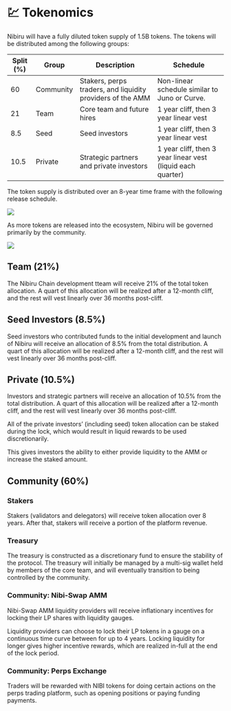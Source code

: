 # 💹 Tokenomics


Nibiru will have a fully diluted token supply of 1.5B tokens. The tokens will be distributed among the following groups:

| Split (%) | Group                   | Description                                                                 | Schedule                                                    |
| --------- | ----------------------- | --------------------------------------------------------------------------- | ----------------------------------------------------------- |
| 60        | Community               | Stakers, perps traders, and liquidity providers of the AMM | Non-linear schedule similar to Juno or Curve.               |
| 21        | Team                    | Core team and future hires                                                  | 1 year cliff, then 3 year linear vest                       |
| 8.5       | Seed                    | Seed investors                                                              | 1 year cliff, then 3 year linear vest                       |
| 10.5      | Private                 | Strategic partners and private investors                                    | 1 year cliff, then 3 year linear vest (liquid each quarter) |

The token supply is distributed over an 8-year time frame with the following release schedule.

![](../img/token\_release\_area.svg) 

As more tokens are released into the ecosystem, Nibiru will be governed primarily by the community.

![](../img/final\_token\_supply.svg) 

## Team (21%)

The Nibiru Chain development tteam will receive 21% of the total token allocation. A quart of this allocation will be realized after a 12-month cliff, and the rest will vest linearly over 36 months post-cliff.

## Seed Investors (8.5%)

Seed investors who contributed funds to the initial development and launch of Nibiru will receive an allocation of 8.5% from the total distribution. A quart of this allocation will be realized after a 12-month cliff, and the rest will vest linearly over 36 months post-cliff. 

## Private (10.5%)

Investors and strategic partners will receive an allocation of 10.5% from the total distribution. A quart of this allocation will be realized after a 12-month cliff, and the rest will vest linearly over 36 months post-cliff.

All of the private investors’ (including seed) token allocation can be staked during the lock, which would result in liquid rewards to be used discretionarily.

This gives investors the ability to either provide liquidity to the AMM or increase the staked amount.

## Community (60%)

### Stakers

Stakers (validators and delegators) will receive token allocation over 8 years. After that, stakers will receive a portion of the platform revenue.

### Treasury

The treasury is constructed as a discretionary fund to ensure the stability of the protocol. The treasury will initially be managed by a multi-sig wallet held by members of the core team, and will eventually transition to being controlled by the community.

### Community: Nibi-Swap AMM

Nibi-Swap AMM liquidity providers will receive inflationary incentives for locking their LP shares with liquidity gauges.

Liquidity providers can choose to lock their LP tokens in a gauge on a continuous time curve between for up to 4 years. Locking liquidity for longer gives higher incentive rewards, which are realized in-full at the end of the lock period.

### Community: Perps Exchange

Traders will be rewarded with NIBI tokens for doing certain actions on the perps trading platform, such as opening positions or paying funding payments.

<!-- 
Nibiru’s Perp Exchange will also incentivize the safety staking pool (see [dYdX’s Safety Module](https://docs.dydx.community/dydx-governance/staking-pools/safety-staking-pool)) with NIBI as an additional backstop for the system. 
-->